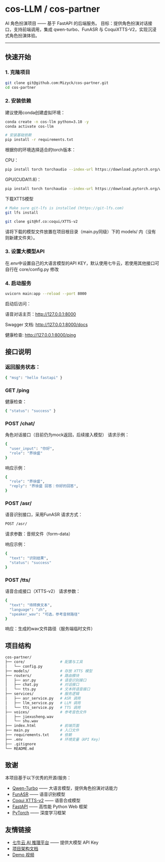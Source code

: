 # cos-LLM / cos-partner

AI 角色扮演项目 —— 基于 FastAPI 的后端服务。 目标：提供角色扮演对话接口，支持前端调用，集成 qwen-turbo、FunASR 与 CoquiXTTS-V2，实现沉浸式角色扮演体验。

---

## 快速开始

### 1. 克隆项目
```bash
git clone git@github.com:Mizyck/cos-partner.git
cd cos-partner
```

### 2. 安装依赖

建议使用conda创建虚拟环境：
```bash
conda create -n cos-llm python=3.10 -y
conda activate cos-llm

# 安装基础依赖
pip install -r requirements.txt
```
根据你的环境选择适合的torch版本：

CPU：
```bash
pip install torch torchaudio --index-url https://download.pytorch.org/whl/cpu
```
GPU(CUDA11.8)：
```bash
pip install torch torchaudio --index-url https://download.pytorch.org/whl/cu118
```
下载XTTS模型
```bash
# Make sure git-lfs is installed (https://git-lfs.com)
git lfs install

git clone git@hf.co:coqui/XTTS-v2
```
请将下载的模型文件放置在项目根目录（main.py同级）下的 models/ 内（没有则新建文件夹）。
### 3. 设置大模型API
在.env中设置自己的大语言模型的API KEY，默认使用七牛云，若使用其他接口可自行在 core/config.py 修改
### 4. 启动服务
```bash
uvicorn main:app --reload --port 8000
```

启动后访问：

语音对话主页：http://127.0.0.1:8000

Swagger 文档: http://127.0.0.1:8000/docs

健康检查: http://127.0.0.1:8000/ping

## 接口说明

### 返回服务状态：
```bash
{ "msg": "hello fastapi" }
```

### GET /ping
健康检查：
```bash
{ "status": "success" }
```

### POST /chat/
角色对话接口（目前仍为mock返回，后续接入模型）
请求示例：
```bash
{
  "user_input": "你好",
  "role": "界徐盛"
}
```
响应示例：
```bash
{
  "role": "界徐盛",
  "reply": "界徐盛 回答：你好的回答",
}
```
### POST /asr/
语音识别接口，采用FunASR
请求方式： 
```bash
POST /asr/
```
请求参数：音频文件（form-data）

响应示例：
```bash
{
  "text": "识别结果",
  "status": "success"
}
```
### POST /tts/
语音合成接口（XTTS-v2）
请求参数：
```bash
{
  "text": "待转换文本",
  "language": "zh",
  "speaker_wav": "可选，参考音频路径"
}

```
响应：生成的wav文件路径（服务端临时文件）


## 项目结构
```bash
cos-partner/
├── core/                # 配置与工具
│   └── config.py
├── models/              # 存放 XTTS 模型
├── routers/             # 路由模块
│   ├── asr.py           # 语音识别接口
│   ├── chat.py          # 对话接口
│   └── tts.py           # 文本转语音接口
├── services/            # 服务逻辑
│   ├── asr_service.py   # ASR 调用
│   ├── llm_service.py   # LLM 调用
│   └── tts_service.py   # TTS 调用
├── voices/              # 参考音色文件
│   ├── jiexusheng.wav
│   └── shu.wav
├── index.html           # 前端页面
├── main.py              # 入口文件
├── requirements.txt     # 依赖
├── .env                 # 环境变量（API Key）
├── .gitignore
└── README.md

```
## 致谢

本项目基于以下优秀的开源/服务：

- [Qwen-Turbo](https://qwenlm.github.io/) —— 大语言模型，提供角色扮演对话能力  
- [FunASR](https://github.com/alibaba-damo-academy/FunASR) —— 语音识别模型  
- [Coqui XTTS-v2](https://github.com/coqui-ai/TTS) —— 语音合成模型  
- [FastAPI](https://fastapi.tiangolo.com/) —— 高性能 Python Web 框架  
- [PyTorch](https://pytorch.org/) —— 深度学习框架
## 友情链接

- [七牛云 AI 推理平台](https://portal.qiniu.com/ai-inference/api-key) —— 提供大模型 API Key  
- [项目架构文档](./ARCHITECTURE.md)  
- [Demo 视频](./docs/demo.mp4)

